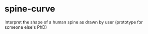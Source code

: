 spine-curve
===========

Interpret the shape of a human spine as drawn by user (prototype for someone else's PhD)
